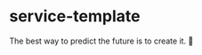# service-template

<!-- INSPIRATIONAL_QUOTE_START -->
The best way to predict the future is to create it.
🐯
<!-- INSPIRATIONAL_QUOTE_END -->
